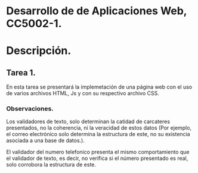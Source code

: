 # Desarrollo de de Aplicaciones Web, CC5002-1.

# Descripción.

## Tarea 1.

En esta tarea se presentará la implemetación de una página web con el uso de varios archivos HTML, Js y con su respectivo archivo CSS.

### Observaciones.

Los validadores de texto, solo determinan la catidad de carcateres presentados, no la coherencia, ni la veracidad de estos datos (Por ejemplo, el correo electrónico solo determina la estructura de este, no su existencia asociada a una base de datos.).

El validador del numero telefonico presenta el mismo comportamiento que el validador de texto, es decir, no verifica si el número presentado es real, solo corrobora la estructura de este.